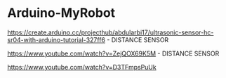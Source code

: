 # Arduino-MyRobot

https://create.arduino.cc/projecthub/abdularbi17/ultrasonic-sensor-hc-sr04-with-arduino-tutorial-327ff6 - DISTANCE SENSOR

https://www.youtube.com/watch?v=ZejQOX69K5M - DISTANCE SENSOR

https://www.youtube.com/watch?v=D3TFmpsPuUk
